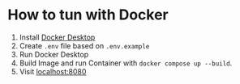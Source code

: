 # How to tun with Docker

1. Install [Docker Desktop](https://www.docker.com/products/docker-desktop/)
2. Create `.env` file based on `.env.example`
3. Run Docker Desktop
4. Build Image and run Container with `docker compose up --build`.
5. Visit [localhost:8080](http://localhost:8080)
